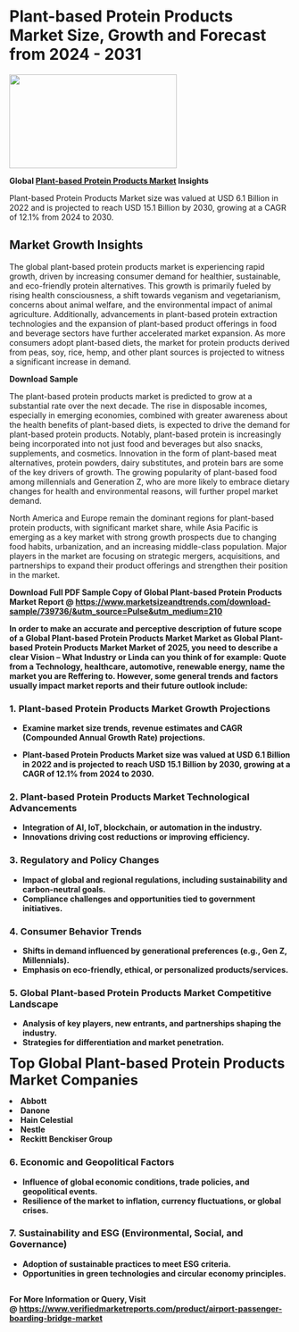 <H1>Plant-based Protein Products Market Size, Growth and Forecast from 2024 - 2031</H1><img class="aligncenter size-medium wp-image-584254" src="https://thirdeyenews.in/wp-content/uploads/2024/09/Global-Market-Research-300x168.jpeg" alt="" width="300" height="168" /><p><strong>Global&nbsp;<a href="https://www.marketsizeandtrends.com/download-sample/739736/&amp;utm_source=Pulse&amp;utm_medium=210">Plant-based Protein Products Market</a> Insights</strong></p><p>Plant-based Protein Products Market size was valued at USD 6.1 Billion in 2022 and is projected to reach USD 15.1 Billion by 2030, growing at a CAGR of 12.1% from 2024 to 2030.</p><p><h2>Market Growth Insights</h2> <p>The global plant-based protein products market is experiencing rapid growth, driven by increasing consumer demand for healthier, sustainable, and eco-friendly protein alternatives. This growth is primarily fueled by rising health consciousness, a shift towards veganism and vegetarianism, concerns about animal welfare, and the environmental impact of animal agriculture. Additionally, advancements in plant-based protein extraction technologies and the expansion of plant-based product offerings in food and beverage sectors have further accelerated market expansion. As more consumers adopt plant-based diets, the market for protein products derived from peas, soy, rice, hemp, and other plant sources is projected to witness a significant increase in demand.</p> <p><strong>Download Sample</strong></p> <p>The plant-based protein products market is predicted to grow at a substantial rate over the next decade. The rise in disposable incomes, especially in emerging economies, combined with greater awareness about the health benefits of plant-based diets, is expected to drive the demand for plant-based protein products. Notably, plant-based protein is increasingly being incorporated into not just food and beverages but also snacks, supplements, and cosmetics. Innovation in the form of plant-based meat alternatives, protein powders, dairy substitutes, and protein bars are some of the key drivers of growth. The growing popularity of plant-based food among millennials and Generation Z, who are more likely to embrace dietary changes for health and environmental reasons, will further propel market demand. <p>North America and Europe remain the dominant regions for plant-based protein products, with significant market share, while Asia Pacific is emerging as a key market with strong growth prospects due to changing food habits, urbanization, and an increasing middle-class population. Major players in the market are focusing on strategic mergers, acquisitions, and partnerships to expand their product offerings and strengthen their position in the market.</p> <p><strong></p><p><span class=""><strong>Download Full PDF Sample Copy of Global Plant-based Protein Products Market Report</strong> @ <a href="https://www.marketsizeandtrends.com/download-sample/739736/&amp;utm_source=Pulse&amp;utm_medium=210" target="_blank">https://www.marketsizeandtrends.com/download-sample/739736/&amp;utm_source=Pulse&amp;utm_medium=210</a></span></p><p>In order to make an accurate and perceptive description of future scope of a Global&nbsp;Plant-based Protein Products Market Market as Global&nbsp;Plant-based Protein Products Market Market of 2025, you need to describe a clear Vision &ndash; What Industry or Linda can you think of for example: Quote from a Technology, healthcare, automotive, renewable energy, name the market you are Reffering to. However, some general trends and factors usually impact market reports and their future outlook include:</p><h3>1.&nbsp;<strong>Plant-based Protein Products Market Growth Projections</strong></h3><ul><li>Examine market size trends, revenue estimates and CAGR (Compounded Annual Growth Rate) projections.</li><li><p>Plant-based Protein Products Market size was valued at USD 6.1 Billion in 2022 and is projected to reach USD 15.1 Billion by 2030, growing at a CAGR of 12.1% from 2024 to 2030.</p></li></ul><h3>2.&nbsp;<strong>Plant-based Protein Products Market Technological Advancements</strong></h3><ul><li>Integration of AI, IoT, blockchain, or automation in the industry.</li><li>Innovations driving cost reductions or improving efficiency.</li></ul><h3>3.&nbsp;<strong>Regulatory and Policy Changes</strong></h3><ul><li>Impact of global and regional regulations, including sustainability and carbon-neutral goals.</li><li>Compliance challenges and opportunities tied to government initiatives.</li></ul><h3>4.&nbsp;<strong>Consumer Behavior Trends</strong></h3><ul><li>Shifts in demand influenced by generational preferences (e.g., Gen Z, Millennials).</li><li>Emphasis on eco-friendly, ethical, or personalized products/services.</li></ul><h3>5.&nbsp;<strong>Global Plant-based Protein Products Market Competitive Landscape</strong></h3><ul><li>Analysis of key players, new entrants, and partnerships shaping the industry.</li><li>Strategies for differentiation and market penetration.</li></ul><p data-pm-slice="1 1 []"><span style="color: inherit; font-family: inherit; font-size: 25px;">Top Global Plant-based Protein Products Market Companies</span></p><div class="" data-test-id=""><p><li>Abbott</li><li> Danone</li><li> Hain Celestial</li><li> Nestle</li><li> Reckitt Benckiser Group</li></p></div><h3>6.&nbsp;<strong>Economic and Geopolitical Factors</strong></h3><ul><li>Influence of global economic conditions, trade policies, and geopolitical events.</li><li>Resilience of the market to inflation, currency fluctuations, or global crises.</li></ul><h3>7.&nbsp;<strong>Sustainability and ESG (Environmental, Social, and Governance)</strong></h3><ul><li>Adoption of sustainable practices to meet ESG criteria.</li><li>Opportunities in green technologies and circular economy principles.</li></ul><h2><strong style="font-size: 14px;">For More Information or Query, Visit @&nbsp;</strong><a style="background-color: #ffffff; font-size: 14px;" href="https://www.marketsizeandtrends.com/report/plant-based-protein-products-market/" target="_blank">https://www.verifiedmarketreports.com/product/airport-passenger-boarding-bridge-market</a></h2>

